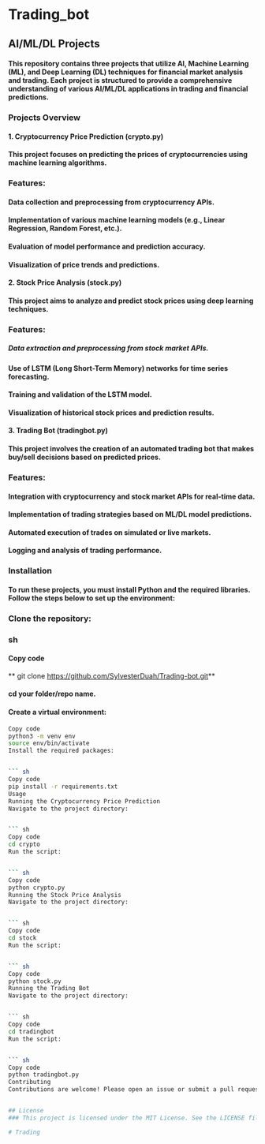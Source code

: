 # Trading_bot


## AI/ML/DL Projects

#### This repository contains three projects that utilize AI, Machine Learning (ML), and Deep Learning (DL) techniques for financial market analysis and trading. Each project is structured to provide a comprehensive understanding of various AI/ML/DL applications in trading and financial predictions.

### Projects Overview

#### 1. Cryptocurrency Price Prediction (crypto.py)
#### This project focuses on predicting the prices of cryptocurrencies using machine learning algorithms.

### Features:
#### Data collection and preprocessing from cryptocurrency APIs.
#### Implementation of various machine learning models (e.g., Linear Regression, Random Forest, etc.).
#### Evaluation of model performance and prediction accuracy.
#### Visualization of price trends and predictions.



#### 2. Stock Price Analysis (stock.py)
#### This project aims to analyze and predict stock prices using deep learning techniques.

### Features:
##### Data extraction and preprocessing from stock market APIs.
#### Use of LSTM (Long Short-Term Memory) networks for time series forecasting.
#### Training and validation of the LSTM model.
#### Visualization of historical stock prices and prediction results.



#### 3. Trading Bot (tradingbot.py)
#### This project involves the creation of an automated trading bot that makes buy/sell decisions based on predicted prices.

### Features:
#### Integration with cryptocurrency and stock market APIs for real-time data.
#### Implementation of trading strategies based on ML/DL model predictions.
#### Automated execution of trades on simulated or live markets.
#### Logging and analysis of trading performance.



### Installation
#### To run these projects, you must install Python and the required libraries. Follow the steps below to set up the environment:



### Clone the repository:


### sh
#### Copy code
** git clone https://github.com/SylvesterDuah/Trading-bot.git**
#### cd your folder/repo name.
#### Create a virtual environment:


 ```sh
Copy code
python3 -m venv env
source env/bin/activate
Install the required packages:


 ``` sh
Copy code
pip install -r requirements.txt
Usage
Running the Cryptocurrency Price Prediction
Navigate to the project directory:


 ``` sh
Copy code
cd crypto
Run the script:


 ``` sh
Copy code
python crypto.py
Running the Stock Price Analysis
Navigate to the project directory:


 ``` sh
Copy code
cd stock
Run the script:


 ``` sh
Copy code
python stock.py
Running the Trading Bot
Navigate to the project directory:


 ``` sh
Copy code
cd tradingbot
Run the script:


 ``` sh
Copy code
python tradingbot.py
Contributing
Contributions are welcome! Please open an issue or submit a pull request for any improvements or bug fixes.


## License
### This project is licensed under the MIT License. See the LICENSE file for details.

# Trading
